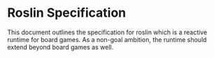 # Roslin Specification

This document outlines the specification for roslin which is a reactive runtime for board games. As a non-goal ambition, the runtime should extend beyond board games as well.